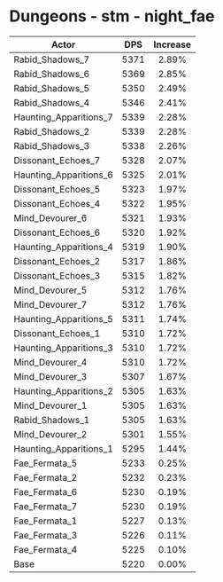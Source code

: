 # Dungeons - stm - night_fae
| Actor | DPS | Increase |
|---|:---:|:---:|
|Rabid_Shadows_7|5371|2.89%|
|Rabid_Shadows_6|5369|2.85%|
|Rabid_Shadows_5|5350|2.49%|
|Rabid_Shadows_4|5346|2.41%|
|Haunting_Apparitions_7|5339|2.28%|
|Rabid_Shadows_2|5339|2.28%|
|Rabid_Shadows_3|5338|2.26%|
|Dissonant_Echoes_7|5328|2.07%|
|Haunting_Apparitions_6|5325|2.01%|
|Dissonant_Echoes_5|5323|1.97%|
|Dissonant_Echoes_4|5322|1.95%|
|Mind_Devourer_6|5321|1.93%|
|Dissonant_Echoes_6|5320|1.92%|
|Haunting_Apparitions_4|5319|1.90%|
|Dissonant_Echoes_2|5317|1.86%|
|Dissonant_Echoes_3|5315|1.82%|
|Mind_Devourer_5|5312|1.76%|
|Mind_Devourer_7|5312|1.76%|
|Haunting_Apparitions_5|5311|1.74%|
|Dissonant_Echoes_1|5310|1.72%|
|Haunting_Apparitions_3|5310|1.72%|
|Mind_Devourer_4|5310|1.72%|
|Mind_Devourer_3|5307|1.67%|
|Haunting_Apparitions_2|5305|1.63%|
|Mind_Devourer_1|5305|1.63%|
|Rabid_Shadows_1|5305|1.63%|
|Mind_Devourer_2|5301|1.55%|
|Haunting_Apparitions_1|5295|1.44%|
|Fae_Fermata_5|5233|0.25%|
|Fae_Fermata_2|5232|0.23%|
|Fae_Fermata_6|5230|0.19%|
|Fae_Fermata_7|5230|0.19%|
|Fae_Fermata_1|5227|0.13%|
|Fae_Fermata_3|5226|0.11%|
|Fae_Fermata_4|5225|0.10%|
|Base|5220|0.00%|
